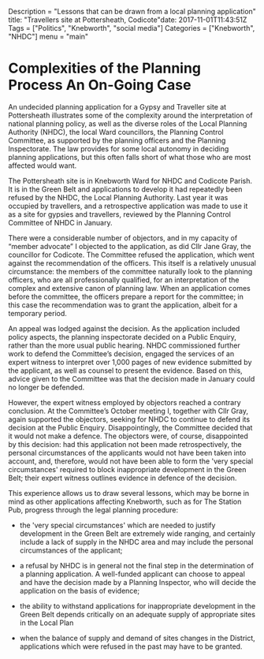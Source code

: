 Description = "Lessons that can be drawn from a local planning application"title: "Travellers site at Pottersheath, Codicote"date: 2017-11-01T11:43:51Z 
Tags = ["Politics", "Knebworth", "social media"]
Categories = ["Knebworth", "NHDC"]
menu = "main"




# Complexities of the Planning Process  An On-Going Case

An undecided planning application for a Gypsy and Traveller site at
Pottersheath illustrates some of the complexity around the
interpretation of national planning policy, as well as the diverse roles
of the Local Planning Authority (NHDC), the local Ward councillors, the
Planning Control Committee, as supported by the planning officers and
the Planning Inspectorate. The law provides for some local autonomy in
deciding planning applications, but this often falls short of what those
who are most affected would want.

The Pottersheath site is in Knebworth Ward for NHDC and Codicote Parish.
It is in the Green Belt and applications to develop it had repeatedly
been refused by the NHDC, the Local Planning Authority. Last year it was
occupied by travellers, and a retrospective application was made to use
it as a site for gypsies and travellers, reviewed by the Planning
Control Committee of NHDC in January.

There were a considerable number of objectors, and in my capacity of
“member advocate” I objected to the application, as did Cllr Jane Gray,
the councillor for Codicote. The Committee refused the application,
which went against the recommendation of the officers. This itself is a
relatively unusual circumstance: the members of the committee naturally
look to the planning officers, who are all professionally qualified, for
an interpretation of the complex and extensive canon of planning law.
When an application comes before the committee, the officers prepare a
report for the committee; in this case the recommendation was to grant
the application, albeit for a temporary period.

An appeal was lodged against the decision. As the application included
policy aspects, the planning inspectorate decided on a Public Enquiry,
rather than the more usual public hearing. NHDC commissioned further
work to defend the Committee’s decision, engaged the services of an
expert witness to interpret over 1,000 pages of new evidence submitted
by the applicant, as well as counsel to present the evidence. Based on
this, advice given to the Committee was that the decision made in
January could no longer be defended.

However, the expert witness employed by objectors reached a contrary
conclusion. At the Committee’s October meeting I, together with Cllr
Gray, again supported the objectors, seeking for NHDC to continue to
defend its decision at the Public Enquiry. Disappointingly, the
Committee decided that it would not make a defence. The objectors were,
of course, disappointed by this decision: had this application not been
made retrospectively, the personal circumstances of the applicants would
not have been taken into account, and, therefore, would not have been
able to form the 'very special circumstances' required to block
inappropriate development in the Green Belt; their expert witness
outlines evidence in defence of the decision.

This experience allows us to draw several lessons, which may be borne in
mind as other applications affecting Knebworth, such as for The Station
Pub, progress through the legal planning procedure:

-   the 'very special circumstances' which are needed to justify
    development in the Green Belt are extremely wide ranging, and
    certainly include a lack of supply in the NHDC area and may include
    the personal circumstances of the applicant;

-   a refusal by NHDC is in general not the final step in the
    determination of a planning application. A well-funded applicant can
    choose to appeal and have the decision made by a Planning Inspector,
    who will decide the application on the basis of evidence;

-   the ability to withstand applications for inappropriate development
    in the Green Belt depends critically on an adequate supply of
    appropriate sites in the Local Plan

-   when the balance of supply and demand of sites changes in the
    District, applications which were refused in the past may have to
    be granted.


